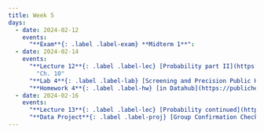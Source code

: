 ```yaml
---
title: Week 5
days:
  - date: 2024-02-12
    events:
      "**Exam**{: .label .label-exam} **Midterm 1**":
  - date: 2024-02-14
    events:
      "**Lecture 12**{: .label .label-lec} [Probability part II](https://ph142-ucb.github.io/sp24/src/lec/l12-more-probability.pdf) ([recording](https://bcourses.berkeley.edu/courses/1532521/pages/lecture-12-2))":
        "Ch. 10"
      "**Lab 4**{: .label .label-lab} [Screening and Precision Public Health](https://publichealth.datahub.berkeley.edu/hub/user-redirect/git-pull?repo=https%3A%2F%2Fgithub.com%2Fph142-ucb%2Fph142-sp24&urlpath=rstudio%2F&branch=main) (Due Feb 20th)":
      "**Homework 4**{: .label .label-hw} [in Datahub](https://publichealth.datahub.berkeley.edu/hub/user-redirect/git-pull?repo=https%3A%2F%2Fgithub.com%2Fph142-ucb%2Fph142-sp24&urlpath=rstudio%2F&branch=main)":
  - date: 2024-02-16
    events:
      "**Lecture 13**{: .label .label-lec} [Probability continued](https://ph142-ucb.github.io/sp24/src/lec/l13-even-more-probability.pdf)([Recording](https://bcourses.berkeley.edu/courses/1532521/pages/lecture-13)) ":
      "**Data Project**{: .label .label-proj} [Group Confirmation Checklist, on Gradescope](https://ph142-ucb.github.io/sp24/data-proj/)(Due 11:59 PM PST)":
---
```

